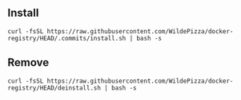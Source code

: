 Install
---------

```
curl -fsSL https://raw.githubusercontent.com/WildePizza/docker-registry/HEAD/.commits/install.sh | bash -s
```

Remove
---------

```
curl -fsSL https://raw.githubusercontent.com/WildePizza/docker-registry/HEAD/deinstall.sh | bash -s
```
